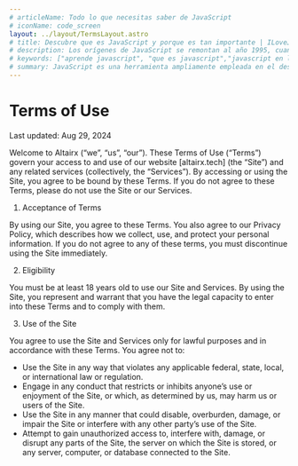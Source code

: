 ```yaml
---
# articleName: Todo lo que necesitas saber de JavaScript
# iconName: code_screen
layout: ../layout/TermsLayout.astro
# title: Descubre que es JavaScript y porque es tan importante | ILoveJS
# description: Los orígenes de JavaScript se remontan al año 1995, cuando Brendan Eich, entonces empleado de Netscape, creó el lenguaje de scripting en 10 días. En sus primeras etapas, JavaScript se utilizaba principalmente para validar formularios y añadir interactividad a las páginas web. Sin embargo, su popularidad pronto comenzó a crecer, y los desarrolladores se dieron cuenta de que podían utilizarlo para mucho más que simples efectos visuales.
# keywords: ["aprende javascript", "que es javascript","javascript en la web","programacion javascript","historia de javascript","javascript en el servidor","quien creo javascript","cuando se creo javascript","guia de javascript","evolucion de javascript"]
# summary: JavaScript es una herramienta ampliamente empleada en el desarrollo web. Pero, ¿cómo nació este lenguaje y por qué se ha vuelto tan importante en el mundo digital?
---
```


# Terms of Use

Last updated: Aug 29, 2024

Welcome to Altairx (“we”, “us”, “our”). These Terms of Use (“Terms”) govern your access to and use of our website [altairx.tech] (the “Site”) and any related services (collectively, the “Services”). By accessing or using the Site, you agree to be bound by these Terms. If you do not agree to these Terms, please do not use the Site or our Services.

1. Acceptance of Terms

By using our Site, you agree to these Terms. You also agree to our Privacy Policy, which describes how we collect, use, and protect your personal information. If you do not agree to any of these terms, you must discontinue using the Site immediately.

2. Eligibility

You must be at least 18 years old to use our Site and Services. By using the Site, you represent and warrant that you have the legal capacity to enter into these Terms and to comply with them.

3. Use of the Site

You agree to use the Site and Services only for lawful purposes and in accordance with these Terms. You agree not to:

- Use the Site in any way that violates any applicable federal, state, local, or international law or regulation.
- Engage in any conduct that restricts or inhibits anyone’s use or enjoyment of the Site, or which, as determined by us, may harm us or users of the Site.
- Use the Site in any manner that could disable, overburden, damage, or impair the Site or interfere with any other party’s use of the Site.
- Attempt to gain unauthorized access to, interfere with, damage, or disrupt any parts of the Site, the server on which the Site is stored, or any server, computer, or database connected to the Site.
